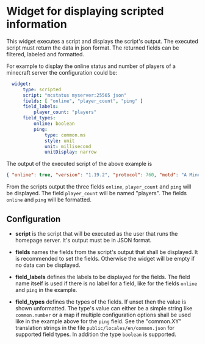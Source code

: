 # Widget for displaying scripted information

This widget executes a script and displays the script's output. The executed script must return
the data in json format. The returned fields can be filtered, labeled and formatted.

For example to display the online status and number of players of a minecraft server the
configuration could be:

```yaml
  widget:
      type: scripted
      script: "mcstatus myserver:25565 json"
      fields: [ "online", "player_count", "ping" ]
      field_labels:
          player_count: "players"
      field_types:
          online: boolean
          ping:
              type: common.ms
              style: unit
              unit: millisecond
              unitDisplay: narrow
```

The output of the executed script of the above example is

```json
{ "online": true, "version": "1.19.2", "protocol": 760, "motd": "A Minecraft server", "player_count": 0, "player_max": 20, "players": [], "ping": 0.527 }
```

From the scripts output the three fields <code>online</code>, <code>player_count</code> and <code>ping</code>
will be displayed. The field <code>player_count</code> will be named "players". The fields <code>online</code>
and <code>ping</code> will be formatted.

## Configuration

* **script** is the script that will be executed as the user that runs the homepage server.
  It's output must be in JSON format.

* **fields** names the fields from the script's output that shall be displayed.
  It is recommended to set the fields. Otherwise the widget will be empty if no data can be displayed.

* **field_labels** defines the labels to be displayed for the fields. The field name itself is used if there
  is no label for a field, like for the fields <code>online</code> and <code>ping</code> in the example.

* **field_types** defines the types of the fields. If unset then the value is shown unformatted.
  The type's value can either be a simple string like <code>common.number</code> or a map if multiple
  configuration options shall be used like in the example above for the <code>ping</code> field.
  See the "common.XY" translation strings in the file <code>public/locales/en/common.json</code> for
  supported field types. In addition the type <code>boolean</code> is supported.
